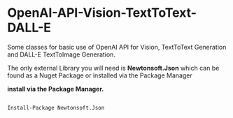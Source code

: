 # OpenAI-API-Vision-TextToText-DALL-E
Some classes for basic use of OpenAI API for Vision, TextToText Generation and DALL-E TextToImage Generation.



The only external Library you will need is <b>Newtonsoft.Json</b> which can be found as a Nuget Package or installed via the Package Manager

<b>install via the Package Manager.</b>

<code>
Install-Package Newtonsoft.Json
</code>
